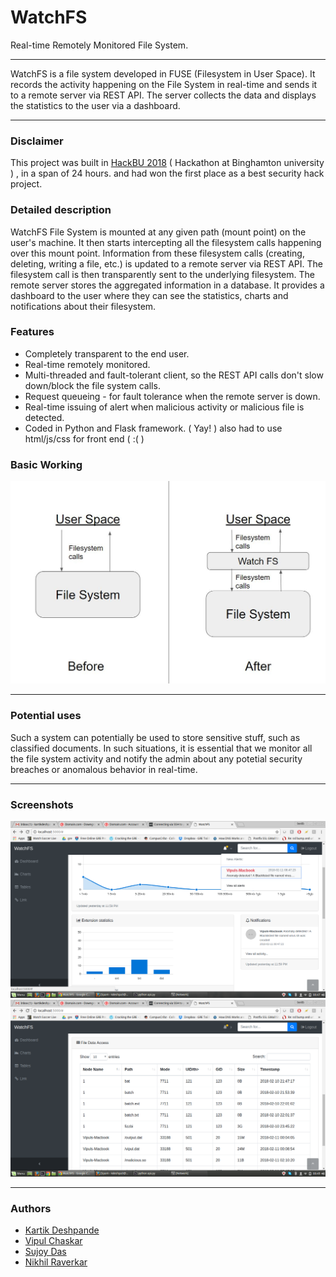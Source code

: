 # WatchFS
Real-time Remotely Monitored File System.

---

WatchFS is a file system developed in FUSE (Filesystem in User Space). It records the activity happening on the File System
in real-time and sends it to a remote server via REST API. The server collects the data and displays the statistics to the user
via a dashboard.

---

### Disclaimer
This project was built in [HackBU 2018](https://devpost.com/software/watchfs) ( Hackathon at Binghamton university ) , in a span of 24 hours. and had won the first place as a best security hack project.

### Detailed description
WatchFS File System is mounted at any given path (mount point) on the user's machine. It then starts intercepting all the
filesystem calls happening over this mount point. Information from these filesystem calls (creating, deleting, writing a file,
etc.) is updated to a remote server via REST API. The filesystem call is then transparently sent to the underlying filesystem.
The remote server stores the aggregated information in a database. It provides a dashboard to the user where they can see the
statistics, charts and notifications about their filesystem.

### Features
* Completely transparent to the end user.
* Real-time remotely monitored.
* Multi-threaded and fault-tolerant client, so the REST API calls don't slow down/block the file system calls.
* Request queueing - for fault tolerance when the remote server is down.
* Real-time issuing of alert when malicious activity or malicious file is detected.
* Coded in Python and Flask framework. ( Yay! ) also had to use html/js/css for front end ( :( )

### Basic Working
![Basic Working](Capture.JPG)

---

### Potential uses

Such a system can potentially be used to store sensitive stuff, such as classified documents. In such situations, it is essential that we monitor all the file system activity and notify the admin about any potetial security breaches or anomalous behavior in real-time.

---

### Screenshots
![Screenshot 1](Screenshot-1.png)
![Screenshot 2](Screenshot-2.png)

---

### Authors
- [Kartik Deshpande](https://www.linkedin.com/in/kartik-deshpande/)
- [Vipul Chaskar](https://www.linkedin.com/in/vipul-chaskar-50808757/)
- [Sujoy Das](https://www.linkedin.com/in/sujoydas27/)
- [Nikhil Raverkar](https://www.linkedin.com/in/raverkar-nikhil/)
